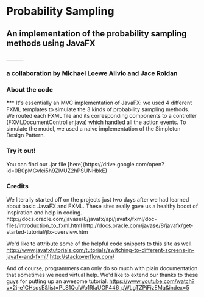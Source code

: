 <h1> Probability Sampling </h1>
<h2>An implementation of the probability sampling methods using JavaFX</h2>
_______
<h3> a collaboration by Michael Loewe Alivio and Jace Roldan </h3>

<h3>About the code </h3>
***
It's essentially an MVC implementation of JavaFX: we used 4 different FXML templates to simulate the 3 kinds of probability sampling methods. We routed each FXML file and its corresponding components to a controller (FXMLDocumentController.java) which handled all the action events. To simulate the model, we used a naive implementation of the Simpleton Design Pattern.

<h3>Try it out!</h3>
You can find our .jar file [here](https://drive.google.com/open?id=0B0pMGvlei5h9ZlVUZ2hPSUNHbkE)

<h3> Credits </h3>
We literally started off on the projects just two days after we had learned about basic JavaFX and FXML.
These sites really gave us a healthy boost of inspiration and help in coding.
http://docs.oracle.com/javase/8/javafx/api/javafx/fxml/doc-files/introduction_to_fxml.html
http://docs.oracle.com/javase/8/javafx/get-started-tutorial/jfx-overview.htm

We'd like to attribute some of the helpful code snippets to this site as well.
http://www.javafxtutorials.com/tutorials/switching-to-different-screens-in-javafx-and-fxml/
http://stackoverflow.com/

And of course, programmers can only do so much with plain documentation that sometimes we need virtual help. We'd like to extend our thanks to these guys for putting up an awesome tutorial.
https://www.youtube.com/watch?v=2j-e1CHsqsE&list=PLS1QulWo1RIaUGP446_pWLgTZPiFizEMq&index=5
